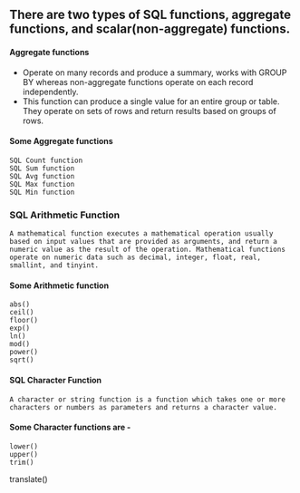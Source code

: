 ## There are two types of SQL functions, aggregate functions, and scalar(non-aggregate) functions. 

#### Aggregate functions 
- Operate on many records and produce a summary, works with GROUP BY whereas non-aggregate functions operate on each record independently.
- This function can produce a single value for an entire group or table. They operate on sets of rows and return results based on groups of rows.
####  Some Aggregate functions
```
SQL Count function
SQL Sum function
SQL Avg function
SQL Max function
SQL Min function
```
### SQL Arithmetic Function	
```
A mathematical function executes a mathematical operation usually based on input values that are provided as arguments, and return a numeric value as the result of the operation. Mathematical functions operate on numeric data such as decimal, integer, float, real, smallint, and tinyint.
```
#### Some Arithmetic function
```
abs()
ceil()
floor()
exp()
ln()
mod()
power()
sqrt()
```
#### SQL Character Function
``` 
A character or string function is a function which takes one or more characters or numbers as parameters and returns a character value.
```
#### Some Character functions are -
```
lower()
upper()
trim()
```
translate()
